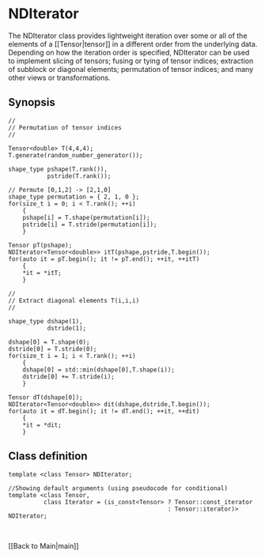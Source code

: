 # NDIterator

The NDIterator class provides lightweight iteration over some or all of the elements of a [[Tensor|tensor]] in 
a different order from the underlying data.
Depending on how the iteration order is specified, NDIterator can be used to implement slicing of tensors;
fusing or tying of tensor indices; extraction of subblock or diagonal elements; permutation of tensor indices;
and many other views or transformations.

## Synopsis

    //
    // Permutation of tensor indices
    //

    Tensor<double> T(4,4,4);
    T.generate(random_number_generator());

    shape_type pshape(T.rank()),
               pstride(T.rank());

    // Permute [0,1,2] -> [2,1,0]
    shape_type permutation = { 2, 1, 0 }; 
    for(size_t i = 0; i < T.rank(); ++i)
        {
        pshape[i] = T.shape(permutation[i]);
        pstride[i] = T.stride(permutation[i]);
        }

    Tensor pT(pshape);
    NDIterator<Tensor<double>> itT(pshape,pstride,T.begin());
    for(auto it = pT.begin(); it != pT.end(); ++it, ++itT)
        {
        *it = *itT;
        }

    //
    // Extract diagonal elements T(i,i,i)
    //

    shape_type dshape(1),
               dstride(1);

    dshape[0] = T.shape(0);
    dstride[0] = T.stride(0);
    for(size_t i = 1; i < T.rank(); ++i)
        {
        dshape[0] = std::min(dshape[0],T.shape(i));
        dstride[0] += T.stride(i);
        }

    Tensor dT(dshape[0]);
    NDIterator<Tensor<double>> dit(dshape,dstride,T.begin());
    for(auto it = dT.begin(); it != dT.end(); ++it, ++dit)
        {
        *it = *dit;
        }


## Class definition

    template <class Tensor> NDIterator;

    //Showing default arguments (using pseudocode for conditional)
    template <class Tensor,
              class Iterator = (is_const<Tensor> ? Tensor::const_iterator 
                                                 : Tensor::iterator)>
    NDIterator;


<br/>

[[Back to Main|main]]
